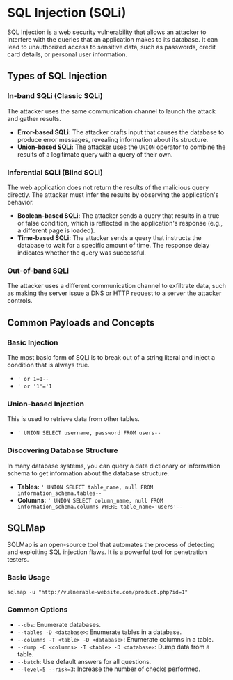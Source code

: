 # SQL Injection (SQLi)

SQL Injection is a web security vulnerability that allows an attacker to interfere with the queries that an application makes to its database. It can lead to unauthorized access to sensitive data, such as passwords, credit card details, or personal user information.

## Types of SQL Injection

### In-band SQLi (Classic SQLi)

The attacker uses the same communication channel to launch the attack and gather results.
*   **Error-based SQLi:** The attacker crafts input that causes the database to produce error messages, revealing information about its structure.
*   **Union-based SQLi:** The attacker uses the `UNION` operator to combine the results of a legitimate query with a query of their own.

### Inferential SQLi (Blind SQLi)

The web application does not return the results of the malicious query directly. The attacker must infer the results by observing the application's behavior.
*   **Boolean-based SQLi:** The attacker sends a query that results in a true or false condition, which is reflected in the application's response (e.g., a different page is loaded).
*   **Time-based SQLi:** The attacker sends a query that instructs the database to wait for a specific amount of time. The response delay indicates whether the query was successful.

### Out-of-band SQLi

The attacker uses a different communication channel to exfiltrate data, such as making the server issue a DNS or HTTP request to a server the attacker controls.

## Common Payloads and Concepts

### Basic Injection
The most basic form of SQLi is to break out of a string literal and inject a condition that is always true.
*   `' or 1=1--`
*   `' or '1'='1`

### Union-based Injection
This is used to retrieve data from other tables.
*   `' UNION SELECT username, password FROM users--`

### Discovering Database Structure
In many database systems, you can query a data dictionary or information schema to get information about the database structure.
*   **Tables:** `' UNION SELECT table_name, null FROM information_schema.tables--`
*   **Columns:** `' UNION SELECT column_name, null FROM information_schema.columns WHERE table_name='users'--`

## SQLMap

SQLMap is an open-source tool that automates the process of detecting and exploiting SQL injection flaws. It is a powerful tool for penetration testers.

### Basic Usage
`sqlmap -u "http://vulnerable-website.com/product.php?id=1"`

### Common Options
*   `--dbs`: Enumerate databases.
*   `--tables -D <database>`: Enumerate tables in a database.
*   `--columns -T <table> -D <database>`: Enumerate columns in a table.
*   `--dump -C <columns> -T <table> -D <database>`: Dump data from a table.
*   `--batch`: Use default answers for all questions.
*   `--level=5 --risk=3`: Increase the number of checks performed.